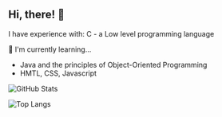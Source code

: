 ## Hi, there! 👋

<!--
**ProgrammingSis/ProgrammingSis** is a ✨ _special_ ✨ repository because its `README.md` (this file) appears on your GitHub profile.

Here are some ideas to get you started:

- 👯 I’m looking to collaborate on ...
- 🤔 I’m looking for help with ...
- 💬 Ask me about ...
- 📫 How to reach me: ...
- 😄 Pronouns: ...
- ⚡ Fun fact: ...


 I'm Sara, a university student at USP who
🌱 I’m currently learning Java, practicing its object oriented programming style and implementing it in a pong game as a university assignment.

 🔭 I’m currently working on a Pong Game in Java-->
I have experience with:
C - a Low level programming language

🌱 I'm currently learning...
- Java and the principles of Object-Oriented Programming
- HMTL, CSS, Javascript  


![GitHub Stats](https://github-readme-stats.vercel.app/api?username=ProgrammingSis&theme=dracula&hide_rank=true)


![Top Langs](https://github-readme-stats.vercel.app/api/top-langs/?username=ProgrammingSis&langs_count=5)
